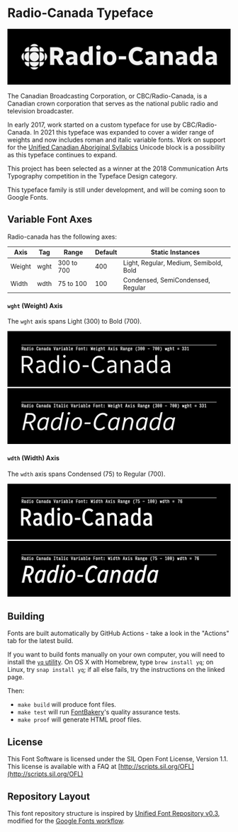 # Radio-Canada Typeface

![Nameplate image](documentation/images/nameplate.png)

The Canadian Broadcasting Corporation, or CBC/Radio-Canada, is a Canadian crown corporation that serves as the national public radio and television broadcaster.

In early 2017, work started on a custom typeface for use by CBC/Radio-Canada. In 2021 this typeface was expanded to cover a wider range of weights and now includes roman and italic variable fonts. Work on support for the [Unified Canadian Aboriginal Syllabics](https://en.wikipedia.org/wiki/Canadian_Aboriginal_syllabics) Unicode block is a possibility as this typeface continues to expand.

This project has been selected as a winner at the 2018 Communication Arts Typography competition in the Typeface Design category.

This typeface family is still under development, and will be coming soon to Google Fonts.

## Variable Font Axes

Radio-canada has the following axes:

Axis | Tag | Range | Default | Static Instances
--- | --- | --- | --- | ---
Weight | wght | 300 to 700 | 400 | Light, Regular, Medium, Semibold, Bold
Width | wdth | 75 to 100 | 100 | Condensed, SemiCondensed, Regular

#### `wght` (Weight) Axis

The `wght` axis spans Light (300) to Bold (700).

![Weight axis example animation](documentation/images/weight-axis-example.gif)
![Weight axis italic example animation](documentation/images/weight-axis-example-italic.gif)

#### `wdth` (Width) Axis

The `wdth` axis spans Condensed (75) to Regular (700).

![Width axis example animation](documentation/images/width-axis-example.gif)
![Width axis italic example animation](documentation/images/width-axis-example-italic.gif)

## Building

Fonts are built automatically by GitHub Actions - take a look in the "Actions" tab for the latest build.

If you want to build fonts manually on your own computer, you will need to install the [`yq` utility](https://github.com/mikefarah/yq). On OS X with Homebrew, type `brew install yq`; on Linux, try `snap install yq`; if all else fails, try the instructions on the linked page.

Then:

* `make build` will produce font files.
* `make test` will run [FontBakery](https://github.com/googlefonts/fontbakery)'s quality assurance tests.
* `make proof` will generate HTML proof files.

## License

This Font Software is licensed under the SIL Open Font License, Version 1.1.
This license is available with a FAQ at [http://scripts.sil.org/OFL](http://scripts.sil.org/OFL)

## Repository Layout

This font repository structure is inspired by [Unified Font Repository v0.3](https://github.com/unified-font-repository/Unified-Font-Repository), modified for the [Google Fonts workflow](https://github.com/googlefonts/Unified-Font-Repository).
